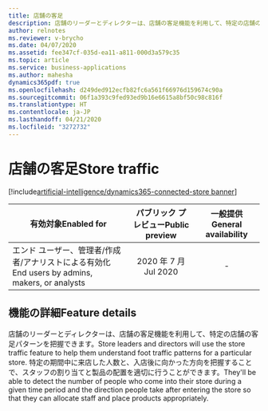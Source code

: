 ```yaml
---
title: 店舗の客足
description: 店舗のリーダーとディレクターは、店舗の客足機能を利用して、特定の店舗の客足パターンを把握できます。 特定の期間中に来店した人数と、入店後に向かった方向を把握することで、スタッフの割り当てと製品の配置を適切に行うことができます。
author: relnotes
ms.reviewer: v-brycho
ms.date: 04/07/2020
ms.assetid: fee347cf-035d-ea11-a811-000d3a579c35
ms.topic: article
ms.service: business-applications
ms.author: mahesha
dynamics365pdf: true
ms.openlocfilehash: d249ded912ecfb82fc6a561f66976d159674c90a
ms.sourcegitcommit: 06f1a393c9fed93ed9b16e6615a8bf50c98c816f
ms.translationtype: HT
ms.contentlocale: ja-JP
ms.lasthandoff: 04/21/2020
ms.locfileid: "3272732"
---
```

# <a name="store-traffic"></a><span data-ttu-id="f08bf-104">店舗の客足</span><span class="sxs-lookup"><span data-stu-id="f08bf-104">Store traffic</span></span>
[!include[artificial-intelligence/dynamics365-connected-store banner](../includes/artificial-intelligence/dynamics365-connected-store.md)]

| <span data-ttu-id="f08bf-105">有効対象</span><span class="sxs-lookup"><span data-stu-id="f08bf-105">Enabled for</span></span>    |  <span data-ttu-id="f08bf-106">パブリック プレビュー</span><span class="sxs-lookup"><span data-stu-id="f08bf-106">Public preview</span></span> | <span data-ttu-id="f08bf-107">一般提供</span><span class="sxs-lookup"><span data-stu-id="f08bf-107">General availability</span></span> | 
| ---------- | :----------: |:----------: |
|<span data-ttu-id="f08bf-108">エンド ユーザー、管理者/作成者/アナリストによる有効化</span><span class="sxs-lookup"><span data-stu-id="f08bf-108">End users by admins, makers, or analysts</span></span>|<span data-ttu-id="f08bf-109">2020 年 7 月</span><span class="sxs-lookup"><span data-stu-id="f08bf-109">Jul 2020</span></span>| -|






## <a name="feature-details"></a><span data-ttu-id="f08bf-110">機能の詳細</span><span class="sxs-lookup"><span data-stu-id="f08bf-110">Feature details</span></span>
<!--feature detail start -->
<span data-ttu-id="f08bf-111">店舗のリーダーとディレクターは、店舗の客足機能を利用して、特定の店舗の客足パターンを把握できます。</span><span class="sxs-lookup"><span data-stu-id="f08bf-111">Store leaders and directors will use the store traffic feature to help them understand foot traffic patterns for a particular store.</span></span> <span data-ttu-id="f08bf-112">特定の期間中に来店した人数と、入店後に向かった方向を把握することで、スタッフの割り当てと製品の配置を適切に行うことができます。</span><span class="sxs-lookup"><span data-stu-id="f08bf-112">They'll be able to detect the number of people who come into their store during a given time period and the direction people take after entering the store so that they can allocate staff and place products appropriately.</span></span>
<!--feature detail end -->










